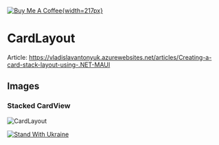 [![Buy Me A Coffee](https://cdn.buymeacoffee.com/buttons/v2/default-blue.png){width=217px}](https://www.buymeacoffee.com/vlad.antonyuk)

# CardLayout

Article: https://vladislavantonyuk.azurewebsites.net/articles/Creating-a-card-stack-layout-using-.NET-MAUI

## Images

### Stacked CardView

![CardLayout](https://ik.imagekit.io/VladislavAntonyuk/vladislavantonyuk/articles/21/card-layout.gif)

[![Stand With Ukraine](https://img.shields.io/badge/made_in-ukraine-ffd700.svg?labelColor=0057b7)](https://stand-with-ukraine.pp.ua)
